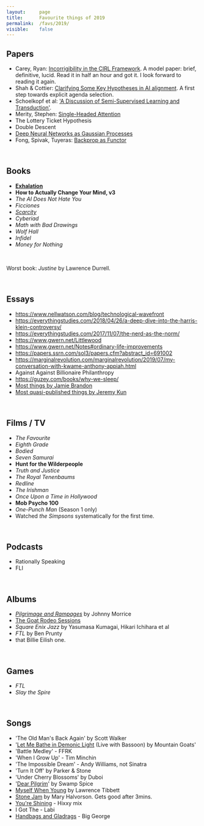 ```yaml
---
layout:     page
title:      Favourite things of 2019
permalink:  /favs/2019/
visible:    false
---
```



## Papers

* Carey, Ryan: [Incorrigibility in the CIRL Framework](https://arxiv.org/abs/1709.06275). A model paper: brief, definitive, lucid. Read it in half an hour and got it. I look forward to reading it again.
* Shah & Cottier: [Clarifying Some Key Hypotheses in AI alignment](https://www.alignmentforum.org/posts/mJ5oNYnkYrd4sD5uE/clarifying-some-key-hypotheses-in-ai-alignment). A first step towards explicit agenda selection.
* Schoelkopf et al: ['A Discussion of Semi-Supervised Learning and Transduction'](http://www.acad.bg/ebook/ml/MITPress-%20SemiSupervised%20Learning.pdf).
* Merity, Stephen: [Single-Headed Attention](https://arxiv.org/pdf/1911.11423.pdf)
* The Lottery Ticket Hypothesis
* Double Descent
* [Deep Neural Networks as Gaussian Processes](https://arxiv.org/abs/1711.00165)
* Fong, Spivak, Tuyeras: [Backprop as Functor](https://arxiv.org/abs/1711.10455)

<br>

## Books

* **[Exhalation](https://www.goodreads.com/review/show/2831553587?book_show_action=true)**
* **How to Actually Change Your Mind, v3**
* _The AI Does Not Hate You_
* _Ficciones_
* _[Scarcity](https://www.goodreads.com/review/show/2785735820?book_show_action=true)_
* _Cyberiad_
* _Math with Bad Drawings_
* _Wolf Hall_
* _Infidel_
* _Money for Nothing_

<br>

Worst book: _Justine_ by Lawrence Durrell.

<br>

## Essays

* https://www.nellwatson.com/blog/technological-wavefront
* https://everythingstudies.com/2018/04/26/a-deep-dive-into-the-harris-klein-controversy/
* https://everythingstudies.com/2017/11/07/the-nerd-as-the-norm/
* https://www.gwern.net/Littlewood
* https://www.gwern.net/Notes#ordinary-life-improvements
* https://papers.ssrn.com/sol3/papers.cfm?abstract_id=691002
* https://marginalrevolution.com/marginalrevolution/2019/07/my-conversation-with-kwame-anthony-appiah.html
* Against Against Billionaire Philanthropy
* https://guzey.com/books/why-we-sleep/
* [Most things by Jamie Brandon](https://scattered-thoughts.net/writing/humans-should-learn-maths/)
* [Most quasi-published things by Jeremy Kun](https://github.com/j2kun/general-audience-math-essays)

<br>

## Films / TV

* _The Favourite_
* _Eighth Grade_
* _Bodied_
* _Seven Samurai_
* **Hunt for the Wilderpeople**
* _Truth and Justice_
* _The Royal Tenenbaums_
* _Redline_
* _The Irishman_
* _Once Upon a Time in Hollywood_
* **Mob Psycho 100**
* _One-Punch Man_ (Season 1 only)
* Watched _the Simpsons_ systematically for the first time.

<br>

## Podcasts

* Rationally Speaking
* FLI

<br>

## Albums

* _[Pilgrimage and Rampages](https://swampspice.bandcamp.com/album/pilgrimage-and-rampages)_ by Johnny Morrice
* [The Goat Rodeo Sessions](https://www.youtube.com/watch?v=O7EcT5YzKhQ)
* _Square Enix Jazz_ by Yasumasa Kumagai, Hikari Ichihara et al
* _FTL_ by Ben Prunty
* that Billie Eilish one.

<br>

## Games

* _FTL_
* _Slay the Spire_

<br>

## Songs

* 'The Old Man's Back Again' by Scott Walker
* '[Let Me Bathe in Demonic Light](https://youtu.be/rbiBcDZGXQw?t=147) (Live with Bassoon) by Mountain Goats'
* 'Battle Medley' - FFRK 
* 'When I Grow Up' - Tim Minchin
* 'The Impossible Dream' - Andy Williams, not Sinatra
* 'Turn It Off' by Parker & Stone
* 'Under Cherry Blossoms' by Duboi
* '[Dear Pilgrim](https://soundcloud.com/swamp-spice/dear-pilgrim)' by Swamp Spice
* [Myself When Young](https://www.youtube.com/watch?v=I6-vGHVWEuE) by Lawrence Tibbett 
* [Stone Jam](https://youtu.be/3RY6snOkdsw?t=58) by Mary Halvorson. Gets good after 3mins.
* [You're Shining](https://www.youtube.com/watch?v=eldyDdqPoJk) - Hixxy mix
* I Got The - Labi
* [Handbags and Gladrags](https://www.youtube.com/watch?v=pHXfU2rx_jg) - Big George